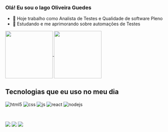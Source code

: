 ### Olá! Eu sou o Iago Oliveira Guedes

- 🔭 Hoje trabalho como Analista de Testes e Qualidade de software Pleno
- 🌱 Estudando e me aprimorando sobre automações de Testes

<a href="https://github.com/iagoGii/github-readme-stats">
  <img height=150 align="center" src="https://github-readme-stats.vercel.app/api?username=iagoGii&show_icons=true&theme=gruvbox&count_private=true" />
</a>
<a href="https://github.com/iagoGii/convoychat">
  <img height=150 align="center" src="https://github-readme-stats.vercel.app/api/top-langs?username=iagoGii&show_icons=true&theme=gruvbox&count_private=true&layout=compact&langs_count=8&card_width=320" />
</a>


## Tecnologias que eu uso no meu dia

<div style="display: inline_block">
  <img align="center" alt="html5" src="https://img.shields.io/badge/HTML5-E34F26?style=for-the-badge&logo=html5&logoColor=white" />
  <img align="center" alt="css" src="https://img.shields.io/badge/CSS3-1572B6?style=for-the-badge&logo=css3&logoColor=white" />
  <img align="center" alt="js" src="https://img.shields.io/badge/JavaScript-F7DF1E?style=for-the-badge&logo=javascript&logoColor=black" />
  <img align="center" alt="react" src="https://img.shields.io/badge/React-20232A?style=for-the-badge&logo=react&logoColor=61DAFB" />
  <img align="center" alt="nodejs" src="https://img.shields.io/badge/Node.js-43853D?style=for-the-badge&logo=node.js&logoColor=white" />
</div><br/>

##

<div> 
    <a href="https://www.linkedin.com/in/iago-guedes-943156172/" target="_blank"><img src="https://img.shields.io/badge/-LinkedIn-%230077B5?style=for-the-badge&logo=linkedin&logoColor=white" target="_blank"></a> 
  <a href = "mailto:iagooliz@hotmail.com"><img src="https://img.shields.io/badge/Gmail-D14836?style=for-the-badge&logo=gmail&logoColor=white" target="_blank"></a>
 <a href="https://discord.gg/IagoOliveira#4069" target="_blank"><img src="https://img.shields.io/badge/Discord-7289DA?style=for-the-badge&logo=discord&logoColor=white" target="_blank"></a> 

</div>
  
##
    

 

